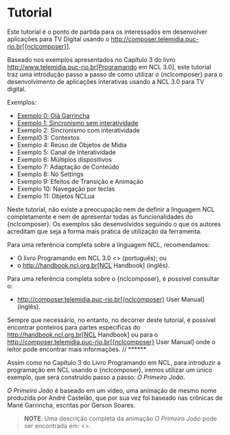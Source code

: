 # Tutorial #
Este tutorial é o ponto de partida para os interessados em desenvolver
aplicações para TV Digital usando o
http://composer.telemidia.puc-rio.br[{nclcomposer}].

Baseado nos exemplos apresentados no Capítulo 3 do livro 
http://www.telemidia.puc-rio.br[Programando em NCL 3.0], este tutorial traz uma
introdução passo a passo de como utilizar o {nclcomposer} para o 
desenvolvimento de aplicações interativas usando a NCL 3.0 para TV digital.

Exemplos:

  * [Exemplo 0: Olá Garrincha](#exemplo-1-olá-garrincha)
  * [Exemplo 1: Sincronismo sem interatividade](#exemplo-2-sincronismo-sem-interatividade)
  * Exemplo 2: Sincronismo com interatividade
  * Exempl0 3: Contextos
  * Exemplo 4: Reúso de Objetos de Mídia
  * Exemplo 5: Canal de Interatividade
  * Exemplo 6: Múltiplos dispositivos
  * Exemplo 7: Adaptação de Conteúdo
  * Exemplo 8: Nó Settings
  * Exemplo 9: Efeitos de Transição e Animação
  * Exemplo 10: Navegação por teclas
  * Exemplo 11: Objetos NCLua

Neste tutorial, não existe a preocupação nem de definir a linguagem NCL
completamente e nem de apresentar todas as funcionalidades do {nclcomposer}. Os
exemplos são desenvolvidos seguindo o que os autores acreditam que seja a
forma mais prática de utilização da ferramenta.

Para uma referência completa sobre a linguagem NCL, recomendamos:

  * O livro Programando em NCL 3.0 <<Soares2012>> (português); ou
  * o http://handbook.ncl.org.br[NCL Handbook] (inglês).

Para uma referência completa sobre o {nclcomposer}, é possível consultar o:

  * http://composer.telemidia.puc-rio.br[{nclcomposer} User Manual] (inglês).

Sempre que necessário, no entanto, no decorrer deste tutorial, é possível
encontrar ponteiros para partes específicas do http://handbook.ncl.org.br[NCL
Handbook] ou para o http://composer.telemidia.puc-rio.br[{nclcomposer} User
Manual] onde o leitor pode encontrar mais informações.
// ******

Assim como no Capítulo 3 do Livro Programando em NCL, para introduzir a
programação em NCL usando o {nclcomposer}, iremos utilizar um único exemplo,
que será construído passo a passo: _O Primeiro João_.

_O Primeiro João_ é baseado em um vídeo, uma animação de mesmo nome
produzida por André Castelão, que por sua vez foi baseado nas crônicas de 
Mané Garrincha, escritas por Gerson Soares. 

> **NOTE**: Uma descrição completa da animação _O Primeiro João_ pode ser
> encontrada em: <<Soares2012>>.

<!--
Exemplo 3: Sincronismo com Interatividade
~~~~~~~~~~~~~~~~~~~~~~~~~~~~~~~~~~~~~~~~~
TODO

Exemplo 4: Contextos
~~~~~~~~~~~~~~~~~~~~
TODO

Exemplo 5: Reúso de Objetos de Mídia
~~~~~~~~~~~~~~~~~~~~~~~~~~~~~~~~~~~~
TODO

Exemplo 6: Canal de Interatividade
~~~~~~~~~~~~~~~~~~~~~~~~~~~~~~~~~~
TODO

Exemplo 7: Múltiplos Dispositivos de Exibição
~~~~~~~~~~~~~~~~~~~~~~~~~~~~~~~~~~~~~~~~~~~~~
TODO

Exemplo 8: Adaptação de Conteúdo
~~~~~~~~~~~~~~~~~~~~~~~~~~~~~~~~
TODO

Exemplo 9: Nó Settings
~~~~~~~~~~~~~~~~~~~~~~
TODO

Exemplo 10: Efeitos de Transição e Animação
~~~~~~~~~~~~~~~~~~~~~~~~~~~~~~~~~~~~~~~~~~
TODO

Exemplo 11: Navegação por Teclas
~~~~~~~~~~~~~~~~~~~~~~~~~~~~~~~~
TODO

Exemplo 12: Objetos NCLua
~~~~~~~~~~~~~~~~~~~~~~~~~
TODO
-->


